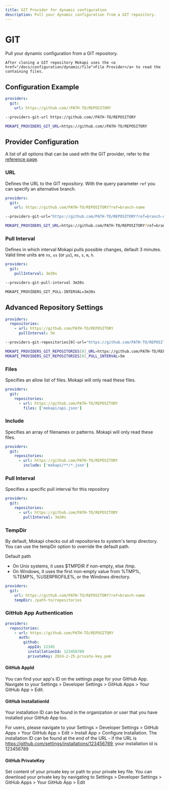 ```yaml
---
title: GIT Provider for dynamic configuration
description: Pull your dynamic configuration from a GIT repository.
---
```

# GIT

Pull your dynamic configuration from a GIT repository.

``` box=tip
After cloning a GIT repository Mokapi uses the <a href="/docs/configuration/dynamic/file">File Provider</a> to read the
containing files.
```

## Configuration Example

```yaml tab=File (YAML)
providers:
  git:
    url: https://github.com//PATH-TO/REPOSITORY
```
```bash tab=CLI
--providers-git-url https://github.com//PATH-TO/REPOSITORY
```
```bash tab=Env
MOKAPI_PROVIDERS_GIT_URL=https://github.com//PATH-TO/REPOSITORY
```

## Provider Configuration

A list of all options that can be used with the GIT provider, refer to
the [reference page](/docs/configuration/reference.md).


### URL
Defines the URL to the GIT repository. With the query parameter `ref` you can specify an alternative
branch.

```yaml tab=File (YAML)
providers:
  git:
    url: https://github.com/PATH-TO/REPOSITORY?ref=branch-name
```
```bash tab=CLI
--providers-git-url="https://github.com/PATH-TO/REPOSITORY?ref=branch-name"
```
```bash tab=Env
MOKAPI_PROVIDERS_GIT_URL=https://github.com/PATH-TO/REPOSITORY?ref=branch-name
```

### Pull Interval
Defines in which interval Mokapi pulls possible changes, default 3 minutes.
Valid time units are `ns`, `us` (or `µs`), `ms`, `s`, `m`, `h`.

```yaml tab=File (YAML)
providers:
  git:
    pullInterval: 3m30s
```
```bash tab=CLI
--providers-git-pull-interval 3m30s
```
```bash tab=Env
MOKAPI_PROVIDERS_GIT_PULL-INTERVAL=3m30s
```

## Advanced Repository Settings

```yaml tab=File (YAML)
providers:
  repositories:
    - url: https://github.com/PATH-TO/REPOSITORY
      pullInterval: 5m
```
```bash tab=CLI
--providers-git-repositories[0]-url="https://github.com/PATH-TO/REPOSITORY" --providers.git.repositories[0].pullInterval="5m"
```
```bash tab=Env
MOKAPI_PROVIDERS_GIT_REPOSITORIES[0]_URL=https://github.com/PATH-TO/REPOSITORY
MOKAPI_PROVIDERS_GIT_REPOSITORIES[0]_PULL_INTERVAL=5m
```

### Files
Specifies an allow list of files. Mokapi will only read these files.

```yaml tab=File (YAML)
providers:
  git:
    repositories:
      - url: https://github.com/PATH-TO/REPOSITORY
        files: ['mokapi/api.json']
```

### Include
Specifies an array of filenames or patterns. Mokapi will only read these files.

```yaml tab=File (YAML)
providers:
  git:
    repositories:
      - url: https://github.com/PATH-TO/REPOSITORY
        include: ['mokapi/**/*.json']
```

### Pull Interval
Specifies a specific pull interval for this repository

```yaml tab=File (YAML)
providers:
  git:
    repositories:
      - url: https://github.com/PATH-TO/REPOSITORY
        pullInterval: 3m30s
```

### TempDir

By default, Mokapi checks out all repositories to system's temp directory. You can use the tempDir option to override the default path.

Default path
- On Unix systems, it uses $TMPDIR if non-empty, else /tmp.
- On Windows, it uses the first non-empty value from %TMP%, %TEMP%, %USERPROFILE%, or the Windows directory.

```yaml tab=File (YAML)
providers:
  git:
    url: https://github.com/PATH-TO/REPOSITORY?ref=branch-name
    tempDir: /path-to/repositories
```

### GitHub App Authentication

```yaml tab=File (YAML)
providers:
  repositories:
    - url: https://github.com/PATH-TO/REPOSITORY
      auth:
        github:
          appId: 12345
          installationId: 123456789
          privateKey: 2024-2-25.private-key.pem
```

#### GitHub AppId

You can find your app's ID on the settings page for your GitHub App.
Navigate to your Settings > Developer Settings > GitHub Apps > Your GitHub App > Edit.

#### GitHub InstallationId

Your installation ID can be found in the organization or user that you have installed your GitHub App too.

For users, please navigate to your Settings > Developer Settings > GitHub Apps > Your GitHub App > Edit > Install App > Configure Installation. 
The installation ID can be found at the end of the URL - if the URL is https://github.com/settings/installations/123456789, 
your installation id is 123456789

#### GitHub PrivateKey

Set content of your private key or path to your private key file. You can download your private key by navigating to
Settings > Developer Settings > GitHub Apps > Your GitHub App > Edit